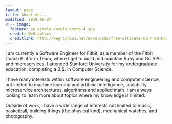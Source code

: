 ```yaml
---
layout: page
title: About me...
modified: 2018-09-27
<!-- image:
  feature: so-simple-sample-image-4.jpg
  credit: WeGraphics
  creditlink: http://wegraphics.net/downloads/free-ultimate-blurred-background-pack/ -->
---
```


I am currently a Software Engineer for Fitbit, as a member of the Fitbit Coach Platform Team, where I get to build and maintain Ruby and Go APIs and microservices. I attended Stanford University for my undergraduate education, completing a B.S. in Computer Science.

I have many interests within software engineering and computer science, not limited to machine learning and artificial intelligence, scalability, microservice architectures, algorithms and applied math. I am always looking to learn more about topics where my knowledge is limited.

Outside of work, I have a wide range of interests not limited to music, basketball, building things (the physical kind), mechanical watches, and photography.
